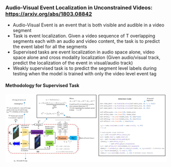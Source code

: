 ### Audio-Visual Event Localization in Unconstrained Videos: https://arxiv.org/abs/1803.08842  

* Audio-Visual Event is an event that is both visible and audible in a video segment
* Task is event localization. Given a video sequence of T overlapping segments each with an audio and video content, the task is to predict the event label for all the segments
* Supervised tasks are event localization in audio space alone, video space alone and cross modality localization (Given audio/visual track, predict the localization of the event in visual/audio track)
* Weakly supervised task is to predict the segment level labels during testing when the model is trained with only the video level event tag

#### Methodology for Supervised Task

![alt text](Images/1803_08842_Supervised.PNG?raw=true "Model for Supervised AVE Localization")
